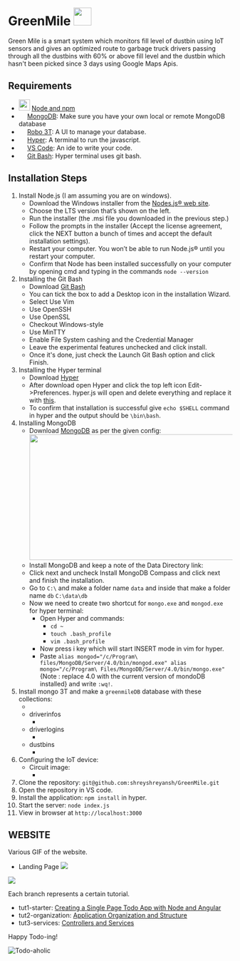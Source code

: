 # GreenMile <img src="https://i.ibb.co/9T9y67S/logo-transparent.png" alt="" data-canonical-src="https://gyazo.com/eb5c5741b6a9a16c692170a41a49c858.png" width="40" height="40" /> 
Green Mile is a smart system which monitors fill level of dustbin using IoT sensors and gives an optimized route to garbage truck drivers passing through all the dustbins with 60% or above fill level and the dustbin which hasn't been picked since 3 days using Google Maps Apis.

## Requirements

- <img src="https://img.icons8.com/color/48/000000/nodejs.png" alt="" data-canonical-src="https://gyazo.com/eb5c5741b6a9a16c692170a41a49c858.png" width="25" height="25" />   [Node and npm](http://nodejs.org)
- <img src="https://img.icons8.com/color/100/000000/mongodb.png" alt="" data-canonical-src="https://gyazo.com/eb5c5741b6a9a16c692170a41a49c858.png" width="15" height="15" />   [MongoDB](https://docs.mongodb.com/manual/): Make sure you have your own local or remote MongoDB database 
- <img src="https://img.icons8.com/color/48/ffffff/mr--hustler-robot.png" alt="" data-canonical-src="https://gyazo.com/eb5c5741b6a9a16c692170a41a49c858.png" width="15" height="15"/>   [Robo 3T](https://robomongo.org/download): A UI to manage your database.
- <img src="https://img.icons8.com/pastel-glyph/64/26e07f/hyperlink--v1.png" alt="" data-canonical-src="https://gyazo.com/eb5c5741b6a9a16c692170a41a49c858.png" width="15" height="15"/>  [Hyper](https://hyper.is/): A terminal to run the javascript.
- <img src="https://img.icons8.com/color/48/26e07f/visual-studio-code-2019.png" alt="" data-canonical-src="https://gyazo.com/eb5c5741b6a9a16c692170a41a49c858.png" width="15" height="15"/> [VS Code](https://code.visualstudio.com/download): An ide to write your code.
- <img src="https://img.icons8.com/color/48/26e07f/git.png" alt="" data-canonical-src="https://gyazo.com/eb5c5741b6a9a16c692170a41a49c858.png" width="15" height="15"/> [Git Bash](https://gitforwindows.org/): Hyper terminal uses git bash.

## Installation Steps

1. Install Node.js (I am assuming you are on windows).
   - Download the Windows installer from the [Nodes.js® web site](http://nodejs.org).
   - Choose the LTS version that’s shown on the left. 
   - Run the installer (the .msi file you downloaded in the previous step.)
   - Follow the prompts in the installer (Accept the license agreement, click the NEXT button a bunch of times and accept the default installation settings).
   - Restart your computer. You won’t be able to run Node.js® until you restart your computer.
   - Confirm that Node has been installed successfully on your computer by opening cmd and typing in the commands `node --version`
2. Installing the Git Bash
   - Download [Git Bash](https://gitforwindows.org/) 
   - You can tick the box to add a Desktop icon in the installation Wizard.
   - Select Use Vim
   - Use OpenSSH
   - Use OpenSSL
   - Checkout Windows-style
   - Use MinTTY
   - Enable File System cashing and the Credential Manager
   - Leave the experimental features unchecked and click install.
   - Once it's done, just check the Launch Git Bash option and click Finish.
3. Installing the Hyper terminal
   - Download [Hyper](https://hyper.is/)
   - After download open Hyper and click the top left icon Edit->Preferences. hyper.js will open and delete everything and replace it with [this](https://gist.github.com/coco-napky/404220405435b3d0373e37ec43e54a23). 
   - To confirm that installation is successful give `echo $SHELL` command in hyper and the output should be `\bin\bash`.
4. Installing MongoDB
   - Download [MongoDB](https://www.mongodb.com/try/download/community) as per the given config:
     <img src="https://i.ibb.co/FJFjK6B/Screenshot-2021-01-27-134020.png" alt="" data-canonical-src="https://gyazo.com/eb5c5741b6a9a16c692170a41a49c858.png" width="700" height="282"/>
   - Install MongoDB and keep a note of the Data Directory link:
     <img src="https://i.ibb.co/FVcBm4q/Screenshot-2021-01-27-134745.png" alt="" data-canonical-src="https://gyazo.com/eb5c5741b6a9a16c692170a41a49c858.png"/>
   - Click next and uncheck Install MongoDB Compass and click next and finish the installation.
   - Go to `C:\` and make a folder name `data` and inside that make a folder name `db` `C:\data\db`
   - Now we need to create two shortcut for `mongo.exe` and `mongod.exe` for hyper terminal:
     - Open Hyper and commands: 
        - `cd ~`
        - `touch .bash_profile`
        - `vim .bash_profile`
     - Now press i key which will start INSERT mode in vim for hyper.
     - Paste `alias mongod="/c/Program\ files/MongoDB/Server/4.0/bin/mongod.exe"
              alias mongo="/c/Program\ Files/MongoDB/Server/4.0/bin/mongo.exe"`
       {Note : replace 4.0 with the current version of mondoDB installed}
       and write `:wq!`.
     <img src="https://miro.medium.com/max/875/1*3JX8Tg3MxhoPqC65r1pfew.png" alt="" data-canonical-src="https://gyazo.com/eb5c5741b6a9a16c692170a41a49c858.png"/>
5. Install mongo 3T and make a `greenmileDB` database with these collections:
   - <img src="https://i.ibb.co/NF5cYq5/Screenshot-2021-01-27-141328.png" alt="" data-canonical-src="https://gyazo.com/eb5c5741b6a9a16c692170a41a49c858.png"/>
   - driverinfos
     - <img src="https://i.ibb.co/0Jvq6ZD/Screenshot-2021-01-27-141537.png" alt="" data-canonical-src="https://gyazo.com/eb5c5741b6a9a16c692170a41a49c858.png"/>
   - driverlogins
     - <img src="https://i.ibb.co/kJkwzrd/Screenshot-2021-01-27-141753.png" alt="" data-canonical-src="https://gyazo.com/eb5c5741b6a9a16c692170a41a49c858.png"/>
   - dustbins
     - <img src="https://i.ibb.co/wKvwS2p/Screenshot-2021-01-27-141935.png" alt="" data-canonical-src="https://gyazo.com/eb5c5741b6a9a16c692170a41a49c858.png"/>
6. Configuring the IoT device:
   - Circuit image:
     - <img src="https://i.ibb.co/kVLRMyL/Screenshot-2021-01-27-163417.png" alt="" data-canonical-src="https://gyazo.com/eb5c5741b6a9a16c692170a41a49c858.png"/>
7. Clone the repository: `git@github.com:shreyshreyansh/GreenMile.git`
8. Open the repository in VS code.
9. Install the application: `npm install` in hyper. 
10. Start the server: `node index.js`
11. View in browser at `http://localhost:3000`

## WEBSITE
Various GIF of the website.

- Landing Page
![](https://i.ibb.co/MVTpgKg/landPage.gif)
<img src="https://i.ibb.co/MVTpgKg/landPage.gif"/>

Each branch represents a certain tutorial.
- tut1-starter: [Creating a Single Page Todo App with Node and Angular](https://scotch.io/tutorials/creating-a-single-page-todo-app-with-node-and-angular)
- tut2-organization: [Application Organization and Structure](https://scotch.io/tutorials/node-and-angular-to-do-app-application-organization-and-structure)
- tut3-services: [Controllers and Services](https://scotch.io/tutorials/node-and-angular-to-do-app-controllers-and-services)

Happy Todo-ing!

![Todo-aholic](https://img.icons8.com/color/100/000000/mongodb.png)
